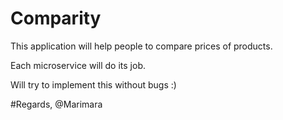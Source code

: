 # Comparity
This application will help people to compare prices of products.

Each microservice will do its job.

Will try to implement this without bugs :)

#Regards, @Marimara
